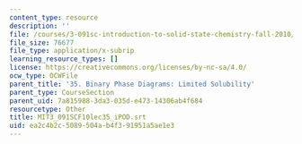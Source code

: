 ```yaml
---
content_type: resource
description: ''
file: /courses/3-091sc-introduction-to-solid-state-chemistry-fall-2010/ea2c4b2c5089504ab4f391951a5ae1e3_MIT3_091SCF10lec35_iPOD.vtt
file_size: 76677
file_type: application/x-subrip
learning_resource_types: []
license: https://creativecommons.org/licenses/by-nc-sa/4.0/
ocw_type: OCWFile
parent_title: '35. Binary Phase Diagrams: Limited Solubility'
parent_type: CourseSection
parent_uid: 7a815988-3da3-035d-e473-14306ab4f684
resourcetype: Other
title: MIT3_091SCF10lec35_iPOD.srt
uid: ea2c4b2c-5089-504a-b4f3-91951a5ae1e3
---
```

